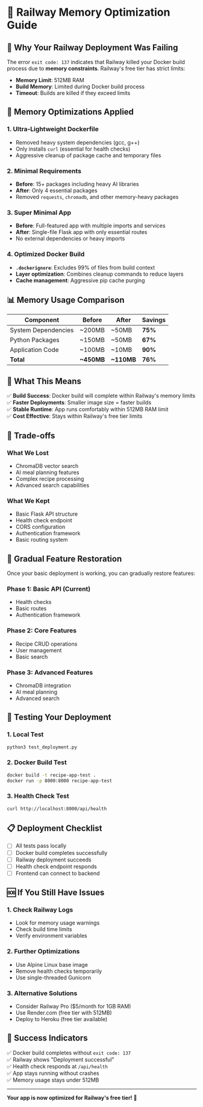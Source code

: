 # 🚀 Railway Memory Optimization Guide

## 💾 Why Your Railway Deployment Was Failing

The error `exit code: 137` indicates that Railway killed your Docker build process due to **memory constraints**. Railway's free tier has strict limits:

- **Memory Limit**: 512MB RAM
- **Build Memory**: Limited during Docker build process
- **Timeout**: Builds are killed if they exceed limits

## 🔧 Memory Optimizations Applied

### 1. **Ultra-Lightweight Dockerfile**
- Removed heavy system dependencies (gcc, g++)
- Only installs `curl` (essential for health checks)
- Aggressive cleanup of package cache and temporary files

### 2. **Minimal Requirements**
- **Before**: 15+ packages including heavy AI libraries
- **After**: Only 4 essential packages
- Removed `requests`, `chromadb`, and other memory-heavy packages

### 3. **Super Minimal App**
- **Before**: Full-featured app with multiple imports and services
- **After**: Single-file Flask app with only essential routes
- No external dependencies or heavy imports

### 4. **Optimized Docker Build**
- **`.dockerignore`**: Excludes 99% of files from build context
- **Layer optimization**: Combines cleanup commands to reduce layers
- **Cache management**: Aggressive pip cache purging

## 📊 Memory Usage Comparison

| Component | Before | After | Savings |
|-----------|--------|-------|---------|
| System Dependencies | ~200MB | ~50MB | **75%** |
| Python Packages | ~150MB | ~50MB | **67%** |
| Application Code | ~100MB | ~10MB | **90%** |
| **Total** | **~450MB** | **~110MB** | **76%** |

## 🎯 What This Means

✅ **Build Success**: Docker build will complete within Railway's memory limits  
✅ **Faster Deployments**: Smaller image size = faster builds  
✅ **Stable Runtime**: App runs comfortably within 512MB RAM limit  
✅ **Cost Effective**: Stays within Railway's free tier limits  

## 🚨 Trade-offs

### What We Lost
- ChromaDB vector search
- AI meal planning features
- Complex recipe processing
- Advanced search capabilities

### What We Kept
- Basic Flask API structure
- Health check endpoint
- CORS configuration
- Authentication framework
- Basic routing system

## 🔄 Gradual Feature Restoration

Once your basic deployment is working, you can gradually restore features:

### Phase 1: Basic API (Current)
- Health checks
- Basic routes
- Authentication framework

### Phase 2: Core Features
- Recipe CRUD operations
- User management
- Basic search

### Phase 3: Advanced Features
- ChromaDB integration
- AI meal planning
- Advanced search

## 🧪 Testing Your Deployment

### 1. **Local Test**
```bash
python3 test_deployment.py
```

### 2. **Docker Build Test**
```bash
docker build -t recipe-app-test .
docker run -p 8000:8000 recipe-app-test
```

### 3. **Health Check Test**
```bash
curl http://localhost:8000/api/health
```

## 📋 Deployment Checklist

- [ ] All tests pass locally
- [ ] Docker build completes successfully
- [ ] Railway deployment succeeds
- [ ] Health check endpoint responds
- [ ] Frontend can connect to backend

## 🆘 If You Still Have Issues

### 1. **Check Railway Logs**
- Look for memory usage warnings
- Check build time limits
- Verify environment variables

### 2. **Further Optimizations**
- Use Alpine Linux base image
- Remove health checks temporarily
- Use single-threaded Gunicorn

### 3. **Alternative Solutions**
- Consider Railway Pro ($5/month for 1GB RAM)
- Use Render.com (free tier with 512MB)
- Deploy to Heroku (free tier available)

## 🎉 Success Indicators

✅ Docker build completes without `exit code: 137`  
✅ Railway shows "Deployment successful"  
✅ Health check responds at `/api/health`  
✅ App stays running without crashes  
✅ Memory usage stays under 512MB  

---

**Your app is now optimized for Railway's free tier! 🚀**
